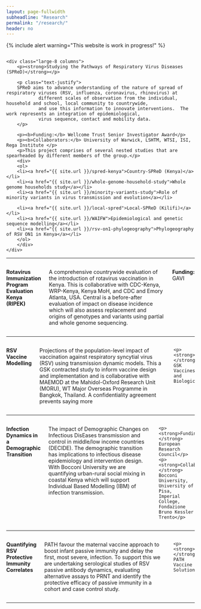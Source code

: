 ```yaml
---
layout: page-fullwidth
subheadline: "Research"
permalink: "/research/"
header: no
---
```

{% include alert warning="This website is work in progress!" %}

<div class="row">
    <div class="large-4 columns">
        <img src="{{ site.url }}/images/scale.png" alt="">
    </div>
    
    <div class="large-8 columns">
        <p><strong>Studying the Pathways of Respiratory Virus Diseases (SPReD)</strong></p>
    
        <p class="text-justify">
        SPReD aims to advance understanding of the nature of spread of respiratory viruses (RSV, influenza, coronavirus, rhinovirus) at 
                different scales of observation from the individual, household and school, local community to countrywide, 
                and use this information to innovate interventions.  The work represents an integration of epidemiological, 
                virus sequence, contact and mobility data.
        </p>

        <p><b>Funding:</b> Wellcome Trust Senior Investigator Award</p>
        <p><b>Collaborators:</b> University of Warwick, LSHTM, WTSI, ISI, Rega Institute </p>
        <p>This project comprises of several nested studies that are spearheaded by different members of the group.</p>
        <div>
        <ol>
        <li><a href="{{ site.url }}/spred-kenya">Country-SPReD (Kenya)</a></li>
        <li><a href="{{ site.url }}/whole-genome-household-study">Whole genome households study</a></li>
        <li><a href="{{ site.url }}/minority-variants-study">Role of minority variants in virus transmission and evolution</a></li>

        <li><a href="{{ site.url }}/local-spred">Local-SPReD (Kilifi)</a></li>
        <li><a href="{{ site.url }}/WAIFW">Epidemiological and genetic sequence modelling</a></li>
        <li><a href="{{ site.url }}/rsv-on1-phylogeography">Phylogeography of RSV ON1 in Kenya</a></li>
        </ol>
        </div>
    </div>
 </div><!-- /.row -->

<hr>

 <div class="row">
  <div class="large-4 columns">
  <img src="{{ site.url }}/images/rotavirus.png" alt="">
  </div>

  <div class="large-8 columns">
  <p><strong>Rotavirus Immunization Program Evaluation Kenya (RIPEK)</strong></p>
  <p class="text-justify">
  A comprehensive countrywide evaluation of the introduction of rotavirus vaccination in Kenya. This is collaborative with CDC-Kenya, WRP-Kenya,
  Kenya MoH, and CDC and Emory Atlanta, USA.  Central is a before-after evaluation of impact on disease incidence which will also assess 
  replacement and origins of genotypes and variants using partial and whole genome sequencing. 
  </p>
  
  <p><strong>Funding:</strong> GAVI</p>

  </div>
</div>

<hr>

<div class="row">
  <div class="large-4 columns">
  <img src="{{ site.url }}/images/veclab-epidemics.png" alt="">
  </div>

  <div class="large-8 columns">
  <p><strong>RSV Vaccine Modelling </strong></p>
  <p class="text-justify">
  Projections of the population-level impact of vaccination against respiratory syncytial virus (RSV) using transmission dynamic models. 
  This a GSK contracted study to inform vaccine design and implementation and is collaborative with MAEMOD at the Mahidol-Oxford Research 
  Unit (MORU), WT Major Overseas Programme in Bangkok, Thailand.  A confidentiality agreement prevents saying more
  </p>
    
    <p><strong>Funding:</strong> GSK Vaccines and Biologicals</p>

  </div>
</div>

<hr>

<div class="row">
  <div class="large-4 columns">
  
  </div>

  <div class="large-8 columns">
  <p><strong>Infection Dynamics in a Demographic Transition</strong></p>
  <p class="text-justify">
  The impact of Demographic Changes on Infectious DisEases transmission and control in middle/low income countries (DECIDE). 
  The demographic transition has implications to infectious disease epidemiology and intervention design. With Bocconi University 
  we are quantifying urban-rural social mixing in coastal Kenya which will support Individual Based Modelling (IBM) of infection transmission.  
  </p>
    
    <p><strong>Funding:</strong> European Research Council</p>
    <p><strong>Collaborations:</strong> Bocconi University, University of Pisa, Imperial College, Fondazione Bruno Kessler Trento</p>

  </div>
</div>

<hr>

<div class="row">
  <div class="large-4 columns">
  
  </div>

  <div class="large-8 columns">
  <p><strong>Quantifying RSV Protective Immunity Correlates</strong></p>
  
  <p class="text-justify">
  PATH favour the maternal vaccine approach to boost infant passive immunity and delay the first, most severe, infection. 
  To support this we are undertaking serological studies of RSV passive antibody dynamics, evaluating alternative assays 
  to PRNT and identify the protective efficacy of passive immunity in a cohort and case control study.
  </p>
    
    <p><strong>Funding:</strong> PATH Vaccine Solutions</p>

  </div>
</div>

<hr>

